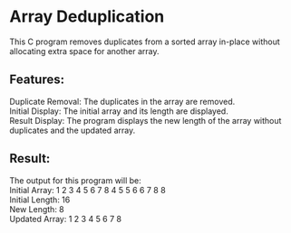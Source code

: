 # Array Deduplication
This C program removes duplicates from a sorted array in-place without allocating extra space for another array.

## Features:
Duplicate Removal: The duplicates in the array are removed. <br>
Initial Display: The initial array and its length are displayed. <br>
Result Display: The program displays the new length of the array without duplicates and the updated array. <br>

## Result:
The output for this program will be: <br>
Initial Array: 1 2 3 4 5 6 7 8 4 5 5 6 6 7 8 8 <br>
Initial Length: 16 <br>
New Length: 8 <br>
Updated Array: 1 2 3 4 5 6 7 8 <br>

